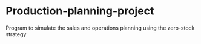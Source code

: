 # Production-planning-project
Program to simulate the sales and operations planning using the zero-stock strategy
